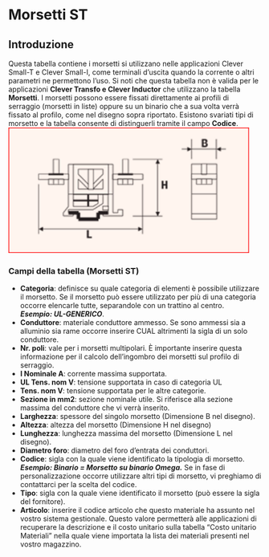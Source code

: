 # Morsetti ST

## Introduzione
Questa tabella contiene i morsetti si utilizzano nelle applicazioni Clever Small-T e Clever Small-I, come terminali d’uscita quando la corrente o altri parametri ne permettono l’uso. Si noti che questa tabella non è valida per le applicazioni **Clever Transfo e Clever Inductor** che utilizzano la tabella **Morsetti**.
I morsetti possono essere fissati direttamente ai profili di serraggio (morsetti in liste) oppure su un binario che a sua volta verrà fissato al profilo, come nel disegno sopra riportato.
Esistono svariati tipi di morsetto e la tabella consente di distinguerli tramite il campo **Codice**.
<img src="img/MorsettiST.png" height="250px">

### Campi della tabella (Morsetti ST)

- **Categoria**: definisce su quale categoria di elementi è possibile utilizzare il morsetto. Se il morsetto può essere utilizzato per più di una categoria occorre elencarle tutte, separandole con un trattino al centro.<br>
***Esempio: 
UL-GENERICO***.
- **Conduttore**: materiale conduttore ammesso. Se sono ammessi sia a alluminio sia rame occorre inserire CUAL altrimenti la sigla di un solo conduttore.
- **Nr. poli**: vale per i morsetti multipolari. È importante inserire questa informazione per il calcolo dell’ingombro dei morsetti sul profilo di serraggio.
- **I Nominale A**: corrente massima supportata.
- **UL Tens. nom V**: tensione supportata in caso di categoria UL
- **Tens. nom V**: tensione supportata per le altre categorie.
- **Sezione in mm2**: sezione nominale utile. Si riferisce alla sezione massima del conduttore che vi verrà inserito.
- **Larghezza**: spessore del singolo morsetto (Dimensione B nel disegno).
- **Altezza**: altezza del morsetto (Dimensione H nel disegno)
- **Lunghezza**: lunghezza massima del morsetto (Dimensione L nel disegno).
- **Diametro foro**: diametro del foro d’entrata dei conduttori.
- **Codice**: sigla con la quale viene identificato la tipologia di morsetto.<br>
***Esempio:
Binario = Morsetto su binario Omega.***
Se in fase di personalizzazione occorre utilizzare altri tipi di morsetto, vi preghiamo di contattarci per la scelta del codice.
- **Tipo**: sigla con la quale viene identificato il morsetto (può essere la sigla del fornitore).
- **Articolo**: inserire il codice articolo che questo materiale ha assunto nel vostro sistema gestionale. Questo valore permetterà alle applicazioni di recuperare la descrizione e il costo unitario sulla tabella “Costo unitario Materiali” nella quale viene importata la lista dei materiali presenti nel vostro magazzino.
